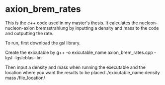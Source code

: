 # axion_brem_rates
This is the c++ code used in my master's thesis. It calculates the nucleon-nucleon-axion bremsstrahlung by inputting a density and mass to the code and outputting the rate.

To run, first download the gsl library. 

Create the exicutable by  g++ -o exicutable_name axion_brem_rates.cpp -lgsl -lgslcblas -lm

Then input a density and mass when running the executable and the location where you want the results to be placed 
./exicutable_name density mass /file_location/
